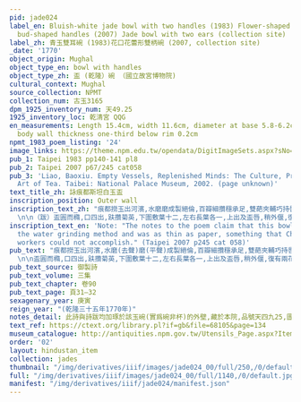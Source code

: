 ```yaml
---
pid: jade024
label_en: Bluish-white jade bowl with two handles (1983) Flower-shaped bowl with two
  bud-shaped handles (2007) Jade bowl with two ears (collection site)
label_zh: 青玉雙耳碗 (1983)花口花蕾形雙柄碗 (2007, collection site)
_date: '1770'
object_origin: Mughal
object_type_en: bowl with handles
object_type_zh: 盃 (乾隆）碗 （國立故宮博物院)
cultural_context: Mughal
source_collection: NPMT
collection_num: 古玉3165
dpm_1925_inventory_num: 天49.25
1925_inventory_loc: 乾清宮 QQG
en_measurements: Length 15.4cm, width 11.6cm, diameter at base 5.8-6.2cm, height 6.5cm,
  body wall thickness one-third below rim 0.2cm
npmt_1983_poem_listing: '24'
image_links: https://theme.npm.edu.tw/opendata/DigitImageSets.aspx?sNo=04020795  https://theme.npm.edu.tw/opendata/DigitImageSets.aspx?sNo=04020799
pub_1: Taipei 1983 pp140-141 pl8
pub_2: Taipei 2007 p67/245 cat058
pub_3: 'Liao, Baoxiu. Empty Vessels, Replenished Minds: The Culture, Practice, and
  Art of Tea. Taibei: National Palace Museum, 2002. (page unknown)'
text_title_zh: 詠痕都斯坦白玉盃
inscription_position: Outer wall
inscription_text_zh: "痕都撈玉出河濱,水磨磨成製絕倫,百瓣細攢穩承足,雙葩夾輔巧持唇, 瓊瑤自古來西域,精緻而今勝玉人,不以飲醪以啜茗,戒哉惡旨久書紳。
  \n\n（跋）盃圓而橢,口四出,趺攢菊英,下圍敷葉十二,左右長葉各一,上出及盃唇,稍外偃,復有兩花下垂。承以短葉,可用執,玉旣瑩淨,製薄如紙,良材巧琢,非中土玉工所能仿佛也。 "
inscription_text_en: 'Note: "The notes to the poem claim that this bowl was made using
  the water grinding method and was as thin as paper, something that Chinese jade
  workers could not accomplish." (Taipei 2007 p245 cat 058)'
pub_text: "痕都撈玉出河濱,水磨(去聲)磨(平聲)成製絕倫,百瓣細攢穩承足,雙葩夾輔巧持唇, 瓊瑤自古來西域,精緻而今勝玉人,不以飲醪以啜茗,戒哉惡旨久書紳。
  \n\n盃圓而橢,口四出,趺攢菊英,下圍敷葉十二,左右長葉各一,上出及盃唇,稍外偃,復有兩花下垂。承以短葉,可用執,玉旣瑩淨,製薄如紙,良材巧琢,非中土玉工所能仿佛也。 "
pub_text_source: 御製詩
pub_text_volume: 三集
pub_text_chapter: 卷90
pub_text_page: 頁31—32
sexagenary_year: 庚寅
reign_year: "(乾隆三十五年1770年)"
notes_detail: 此詩與詩跋均加琢於該玉碗(實爲碗非杯)的外壁,藏於本院,品號天四九25,圖版捌,插圖39。
text_ref: https://ctext.org/library.pl?if=gb&file=68105&page=134
museum_catalogue: http://antiquities.npm.gov.tw/Utensils_Page.aspx?ItemId=53588
order: '02'
layout: hindustan_item
collection: jades
thumbnail: "/img/derivatives/iiif/images/jade024_00/full/250,/0/default.jpg"
full: "/img/derivatives/iiif/images/jade024_00/full/1140,/0/default.jpg"
manifest: "/img/derivatives/iiif/jade024/manifest.json"
---
```

